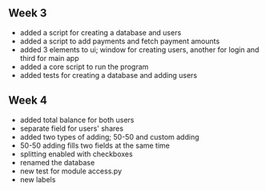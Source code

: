 ## Week 3

- added a script for creating a database and users
- added a script to add payments and fetch payment amounts
- added 3 elements to ui; window for creating users, another for login and third for main app
- added a core script to run the program
- added tests for creating a database and adding users

## Week 4
- added total balance for both users
- separate field for users' shares
- added two types of adding; 50-50 and custom adding
- 50-50 adding fills two fields at the same time
- splitting enabled with checkboxes
- renamed the database
- new test for module access.py
- new labels
